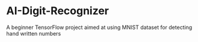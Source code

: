 # AI-Digit-Recognizer
A beginner TensorFlow project aimed at using MNIST dataset for detecting hand written numbers
